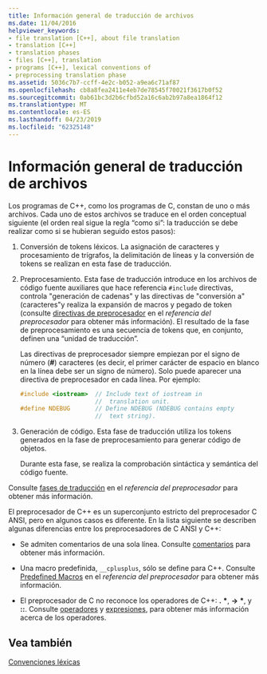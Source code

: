 ```yaml
---
title: Información general de traducción de archivos
ms.date: 11/04/2016
helpviewer_keywords:
- file translation [C++], about file translation
- translation [C++]
- translation phases
- files [C++], translation
- programs [C++], lexical conventions of
- preprocessing translation phase
ms.assetid: 5036c7b7-ccff-4e2c-b052-a9ea6c71af87
ms.openlocfilehash: cb8a8fea2411e4eb7de78545f70021f3617b0f52
ms.sourcegitcommit: 0ab61bc3d2b6cfbd52a16c6ab2b97a8ea1864f12
ms.translationtype: MT
ms.contentlocale: es-ES
ms.lasthandoff: 04/23/2019
ms.locfileid: "62325148"
---
```

# <a name="overview-of-file-translation"></a>Información general de traducción de archivos

Los programas de C++, como los programas de C, constan de uno o más archivos. Cada uno de estos archivos se traduce en el orden conceptual siguiente (el orden real sigue la regla “como si”: la traducción se debe realizar como si se hubieran seguido estos pasos):

1. Conversión de tokens léxicos. La asignación de caracteres y procesamiento de trígrafos, la delimitación de líneas y la conversión de tokens se realizan en esta fase de traducción.

1. Preprocesamiento. Esta fase de traducción introduce en los archivos de código fuente auxiliares que hace referencia `#include` directivas, controla "generación de cadenas" y las directivas de "conversión a" (caracteres"y realiza la expansión de macros y pegado de token (consulte [directivas de preprocesador](../preprocessor/preprocessor-directives.md) en el *referencia del preprocesador* para obtener más información). El resultado de la fase de preprocesamiento es una secuencia de tokens que, en conjunto, definen una “unidad de traducción”.

   Las directivas de preprocesador siempre empiezan por el signo de número (**#**) caracteres (es decir, el primer carácter de espacio en blanco en la línea debe ser un signo de número). Solo puede aparecer una directiva de preprocesador en cada línea. Por ejemplo:

    ```cpp
    #include <iostream>  // Include text of iostream in
                         //  translation unit.
    #define NDEBUG       // Define NDEBUG (NDEBUG contains empty
                         //  text string).
    ```

1. Generación de código. Esta fase de traducción utiliza los tokens generados en la fase de preprocesamiento para generar código de objetos.

   Durante esta fase, se realiza la comprobación sintáctica y semántica del código fuente.

Consulte [fases de traducción](../preprocessor/phases-of-translation.md) en el *referencia del preprocesador* para obtener más información.

El preprocesador de C++ es un superconjunto estricto del preprocesador C ANSI, pero en algunos casos es diferente. En la lista siguiente se describen algunas diferencias entre los preprocesadores de C ANSI y C++:

- Se admiten comentarios de una sola línea. Consulte [comentarios](../cpp/comments-cpp.md) para obtener más información.

- Una macro predefinida, `__cplusplus`, sólo se define para C++. Consulte [Predefined Macros](../preprocessor/predefined-macros.md) en el *referencia del preprocesador* para obtener más información.

- El preprocesador de C no reconoce los operadores de C++: **.** <strong>\*</strong>, **->** <strong>\*</strong>, y **::**. Consulte [operadores](../cpp/cpp-built-in-operators-precedence-and-associativity.md) y [expresiones](../cpp/expressions-cpp.md), para obtener más información acerca de los operadores.

## <a name="see-also"></a>Vea también

[Convenciones léxicas](../cpp/lexical-conventions.md)
